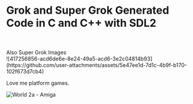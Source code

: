 # Grok and Super Grok Generated Code in C and C++ with SDL2
<br>
<br>
Also Super Grok Images
<br>
![417256856-acd6de6e-8e24-49a5-acd6-3e2c04814b93](https://github.com/user-attachments/assets/5e47ee1d-7d1c-4b9f-b170-102f673d7cb4)

<br>

Love me platform games.

![World 2a - Amiga](https://github.com/user-attachments/assets/dc536c50-388e-4bd6-b063-348860995c90)
